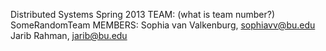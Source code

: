 Distributed Systems Spring 2013
TEAM: (what is team number?) SomeRandomTeam
MEMBERS:
Sophia van Valkenburg, sophiavv@bu.edu
Jarib Rahman, jarib@bu.edu
